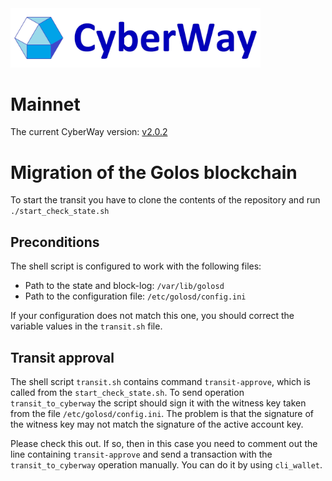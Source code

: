 <img width="400" src="./images/logo.jpg" />

# Mainnet

The current CyberWay version: [v2.0.2](https://github.com/cyberway/cyberway/releases/tag/v2.0.2)

# Migration of the Golos blockchain

To start the transit you have to clone the contents of the repository and run `./start_check_state.sh`

## Preconditions

The shell script is configured to work with the following files:
- Path to the state and block-log: `/var/lib/golosd`
- Path to the configuration file: `/etc/golosd/config.ini`

If your configuration does not match this one, you should correct the variable values in the `transit.sh` file.

## Transit approval

The shell script `transit.sh` contains command `transit-approve`, which is called from the `start_check_state.sh`. To send operation `transit_to_cyberway` the script should sign it with the witness key taken from the file `/etc/golosd/config.ini`. The problem is that the signature of the witness key may not match the signature of the active account key. 

Please check this out. If so, then in this case you need to comment out the line containing `transit-approve` and send a transaction with the `transit_to_cyberway` operation manually. You can do it by using `cli_wallet`.
